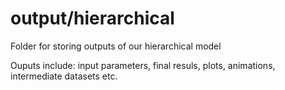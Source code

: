 # output/hierarchical
Folder for storing outputs of our hierarchical model

Ouputs include: input parameters, final resuls, plots, animations, intermediate datasets etc.
